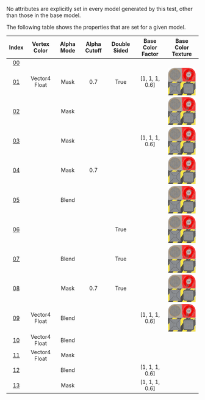 No attributes are explicitly set in every model generated by this test, other than those in the base model.  
 
The following table shows the properties that are set for a given model.  


Index | Vertex Color | Alpha Mode | Alpha Cutoff | Double Sided | Base Color Factor | Base Color Texture
:---: | :---: | :---: | :---: | :---: | :---: | :---:
[00](./Material_Alpha_0.gltf) |   |   |   |   |   |  
[01](./Material_Alpha_1.gltf) | Vector4 Float | Mask | 0.7 | True | [1, 1, 1, 0.6] | <img src="./Texture_baseColor.png" height="72" width="72" align="middle">
[02](./Material_Alpha_2.gltf) |   | Mask |   |   |   | <img src="./Texture_baseColor.png" height="72" width="72" align="middle">
[03](./Material_Alpha_3.gltf) |   | Mask |   |   | [1, 1, 1, 0.6] | <img src="./Texture_baseColor.png" height="72" width="72" align="middle">
[04](./Material_Alpha_4.gltf) |   | Mask | 0.7 |   |   | <img src="./Texture_baseColor.png" height="72" width="72" align="middle">
[05](./Material_Alpha_5.gltf) |   | Blend |   |   |   | <img src="./Texture_baseColor.png" height="72" width="72" align="middle">
[06](./Material_Alpha_6.gltf) |   |   |   | True |   | <img src="./Texture_baseColor.png" height="72" width="72" align="middle">
[07](./Material_Alpha_7.gltf) |   | Blend |   | True |   | <img src="./Texture_baseColor.png" height="72" width="72" align="middle">
[08](./Material_Alpha_8.gltf) |   | Mask | 0.7 | True |   | <img src="./Texture_baseColor.png" height="72" width="72" align="middle">
[09](./Material_Alpha_9.gltf) | Vector4 Float | Blend |   |   | [1, 1, 1, 0.6] | <img src="./Texture_baseColor.png" height="72" width="72" align="middle">
[10](./Material_Alpha_10.gltf) | Vector4 Float | Blend |   |   |   |  
[11](./Material_Alpha_11.gltf) | Vector4 Float | Mask |   |   |   |  
[12](./Material_Alpha_12.gltf) |   | Blend |   |   | [1, 1, 1, 0.6] |  
[13](./Material_Alpha_13.gltf) |   | Mask |   |   | [1, 1, 1, 0.6] |  
 
